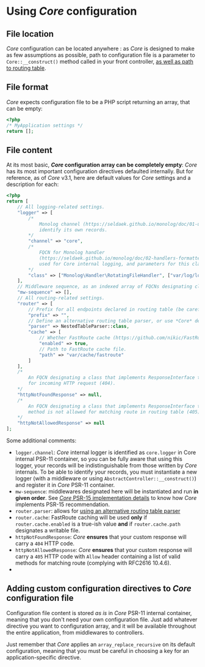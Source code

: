 # Using *Core* configuration

## File location
*Core* configuration can be located anywhere : as *Core* is designed to make as few assumptions as possible, path to 
configuration file is a parameter to `Core::__construct()` method called in your front controller, 
[as well as path to routing table](routing.md).

## File format
*Core* expects configuration file to be a PHP script returning an array, that can be empty:
```php
<?php
/* MyApplication settings */
return [];
```

## File content
At its most basic, ***Core* configuration array can be completely empty**: *Core* has its most important configuration 
directives defaulted internally. But for reference, as of *Core* v3.1, here are default values for *Core* settings and 
a description for each:
```php
<?php
return [
    // All logging-related settings.
    "logger" => [
        /* 
            Monolog channel (https://seldaek.github.io/monolog/doc/01-usage.html#leveraging-channels) used by Core to 
            identify its own records.
        */ 
        "channel" => "core",
        /* 
            FQCN for Monolog handler 
            (https://seldaek.github.io/monolog/doc/02-handlers-formatters-processors.html#handlers) class that must be 
            used for Core internal logging, and parameters for this class constructor as an indexed array.
        */
        "class" => ["Monolog\Handler\RotatingFileHandler", ["var/log/log", 10]]
    ],
    // Middleware sequence, as an indexed array of FQCNs designating classes that implements MiddlewareInterface.
    "mw-sequence" => [],
    // All routing-related settings.
    "router" => [
        // Prefix for all endpoints declared in routing table (be careful with extra slashes !).
        "prefix" => "",
        // Define an alternative routing table parser, or use *Core* default one
        "parser" => NestedTableParser::class,
        "cache" => [
            // Whether FastRoute cache (https://github.com/nikic/FastRoute#caching) must be enabled or not.
            "enabled" => true,
            // Path to FastRoute cache file.
            "path" => "var/cache/fastroute"
        ]
    ],
    /* 
        An FQCN designating a class that implements ResponseInterface to be used by Core when no route has been found 
        for incoming HTTP request (404).
    */
    "httpNotFoundResponse" => null,
    /* 
        An FQCN designating a class that implements ResponseInterface to be used by Core when incoming HTTP request 
        method is not allowed for matching route in routing table (405).
    */
    "httpNotAllowedResponse" => null
];
```
Some additional comments:
- `logger.channel`: *Core* internal logger is identified as `core.logger` in Core internal PSR-11 container, so you can 
be fully aware that using this logger, your records will be indistinguishable from those written by *Core* internals. To 
be able to identify your records, you must instantiate a new logger (with a middleware or using 
`AbstractController::__construct()`) and register it in *Core* PSR-11 container.
- `mw-sequence`: middlewares designated here will be instantiated and run **in given order**. See 
[*Core* PSR-15 implementation details](psr-15_implementation.md) to know how *Core* implements PSR-15 recommendation.
- `router.parser`: allows for [using an alternative routing table parser](creating_routing_table_parser.md)
- `router.cache`: FastRoute caching will be used **only** if `router.cache.enabled` is a true-ish value **and** if 
`router.cache.path` designates a writable file.
- `httpNotFoundResponse`: *Core* **ensures** that your custom response will carry a `404` HTTP code.
- `httpNotAllowedResponse`: *Core* **ensures** that your custom response will carry a `405` HTTP code with `Allow` 
header containing a list of valid methods for matching route (complying with RFC2616 10.4.6).
- 
## Adding custom configuration directives to *Core* configuration file
Configuration file content is stored *as is* in *Core* PSR-11 internal container, meaning that you don't need your own 
configuration file. Just add whatever directive you want to configuration array, and it will be available throughout the 
entire application, from middlewares to controllers.

Just remember that *Core* applies an `array_replace_recursive` on its default configuration, meaning that you must be 
careful in choosing a key for an application-specific directive.

